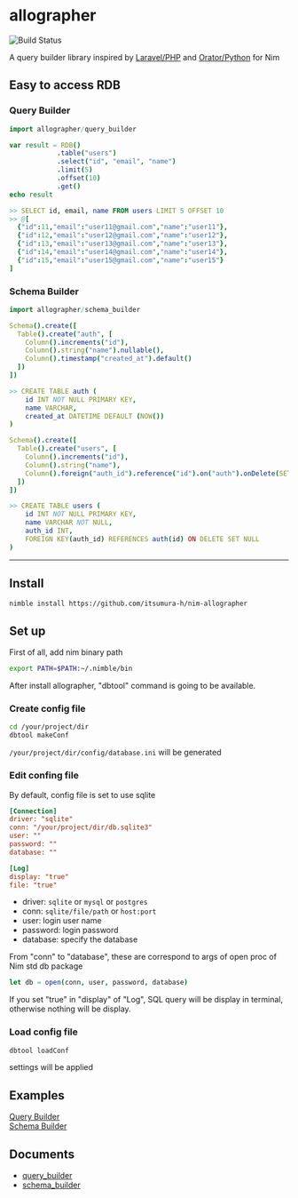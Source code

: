 allographer
===

![Build Status](https://github.com/itsumura-h/nim-allographer/workflows/Build%20and%20test%20Nim/badge.svg)

A query builder library inspired by [Laravel/PHP](https://readouble.com/laravel/6.0/en/queries.html) and [Orator/Python](https://orator-orm.com) for Nim

## Easy to access RDB
### Query Builder
```nim
import allographer/query_builder

var result = RDB()
            .table("users")
            .select("id", "email", "name")
            .limit(5)
            .offset(10)
            .get()
echo result

>> SELECT id, email, name FROM users LIMIT 5 OFFSET 10
>> @[
  {"id":11,"email":"user11@gmail.com","name":"user11"},
  {"id":12,"email":"user12@gmail.com","name":"user12"},
  {"id":13,"email":"user13@gmail.com","name":"user13"},
  {"id":14,"email":"user14@gmail.com","name":"user14"},
  {"id":15,"email":"user15@gmail.com","name":"user15"}
]
```

### Schema Builder
```nim
import allographer/schema_builder

Schema().create([
  Table().create("auth", [
    Column().increments("id"),
    Column().string("name").nullable(),
    Column().timestamp("created_at").default()
  ])
])

>> CREATE TABLE auth (
    id INT NOT NULL PRIMARY KEY,
    name VARCHAR,
    created_at DATETIME DEFAULT (NOW())
)

Schema().create([
  Table().create("users", [
    Column().increments("id"),
    Column().string("name"),
    Column().foreign("auth_id").reference("id").on("auth").onDelete(SET_NULL)
  ])
])

>> CREATE TABLE users (
    id INT NOT NULL PRIMARY KEY,
    name VARCHAR NOT NULL,
    auth_id INT,
    FOREIGN KEY(auth_id) REFERENCES auth(id) ON DELETE SET NULL
) 
```

---

## Install
```bach
nimble install https://github.com/itsumura-h/nim-allographer
```

## Set up
First of all, add nim binary path
```bash
export PATH=$PATH:~/.nimble/bin
```
After install allographer, "dbtool" command is going to be available.  

### Create config file
```bash
cd /your/project/dir
dbtool makeConf
```
`/your/project/dir/config/database.ini` will be generated

### Edit confing file
By default, config file is set to use sqlite

```ini
[Connection]
driver: "sqlite"
conn: "/your/project/dir/db.sqlite3"
user: ""
password: ""
database: ""

[Log]
display: "true"
file: "true"
```

- driver: `sqlite` or `mysql` or `postgres`
- conn: `sqlite/file/path` or `host:port`
- user: login user name
- password: login password
- database: specify the database

From "conn" to "database", these are correspond to args of open proc of Nim std db package
```nim
let db = open(conn, user, password, database)
```

If you set "true" in "display" of "Log", SQL query will be display in terminal, otherwise nothing will be display.

### Load config file
```bash
dbtool loadConf
```
settings will be applied

## Examples
[Query Builder](./documents/query_builder.md)  
[Schema Builder](./documents/schema_builder.md)  

## Documents

* [query_builder](https://itsumura-h.github.io/nim-allographer/query_builder.html)
* [schema_builder](https://itsumura-h.github.io/nim-allographer/schema_builder.html)
